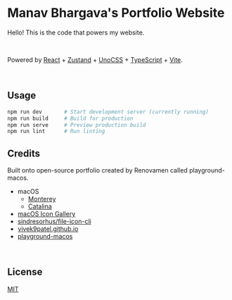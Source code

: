 # Manav Bhargava's Portfolio Website

Hello! This is the code that powers my website. 

&nbsp;

Powered by [React](https://reactjs.org/) + [Zustand](https://zustand-demo.pmnd.rs/) + [UnoCSS](https://uno.antfu.me/) + [TypeScript](https://www.typescriptlang.org/) + [Vite](https://vitejs.dev/).


&nbsp;

## Usage

```bash
npm run dev       # Start development server (currently running)
npm run build     # Build for production  
npm run serve     # Preview production build
npm run lint      # Run linting
```


## Credits

Built onto open-source portfolio created by Renovamen called playground-macos.

- macOS
  - [Monterey](https://www.apple.com/macos/monterey/)
  - [Catalina](https://www.apple.com/bw/macos/catalina/)
- [macOS Icon Gallery](https://www.macosicongallery.com/)
- [sindresorhus/file-icon-cli](https://github.com/sindresorhus/file-icon-cli)
- [vivek9patel.github.io](https://github.com/vivek9patel/vivek9patel.github.io)
- [playground-macos](https://github.com/Renovamen/playground-macos)


&nbsp;

## License

[MIT](MIT)
